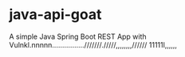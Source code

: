 # java-api-goat

A simple Java Spring Boot REST App with Vulnkl.nnnnn................///////./////,,,,,,,,//////
11111l,,,,,,

